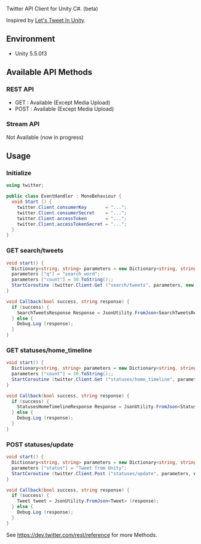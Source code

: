 
Twitter API Client for Unity C#. (beta)

Inspired by [Let's Tweet In Unity](https://www.assetstore.unity3d.com/jp/#!/content/536).

## Environment

- Unity 5.5.0f3

## Available API Methods

### REST API

- GET  : Available (Except Media Upload)
- POST : Available (Except Media Upload)

### Stream API

Not Available (now in progress)

## Usage

### Initialize

```C#
using twitter;

public class EventHandler : MonoBehaviour {
  void Start () {
    twitter.Client.consumerKey       = "...";
    twitter.Client.consumerSecret    = "...";
    twitter.Client.accessToken       = "...";
    twitter.Client.accessTokenSecret = "...";
  }  
}
```

### GET search/tweets

```C#
void start() {
  Dictionary<string, string> parameters = new Dictionary<string, string>();
  parameters ["q"] = "search word";
  parameters ["count"] = 30.ToString();;
  StartCoroutine (twitter.Client.Get ("search/tweets", parameters, new twitter.TwitterCallback (this.Callback)));
}

void Callback(bool success, string response) {
  if (success) {
    SearchTweetsResponse Response = JsonUtility.FromJson<SearchTweetsResponse> (response);
  } else {
    Debug.Log (response);
  }
}
```

### GET statuses/home_timeline

```C#
void start() {
  Dictionary<string, string> parameters = new Dictionary<string, string>();
  parameters ["count"] = 30.ToString();;
  StartCoroutine (twitter.Client.Get ("statuses/home_timeline", parameters, new twitter.TwitterCallback (this.Callback)));
}

void Callback(bool success, string response) {
  if (success) {
    StatusesHomeTimelineResponse Response = JsonUtility.FromJson<StatusesHomeTimelineResponse> (response);
  } else {
    Debug.Log (response);
  }
}
```

### POST statuses/update

```C#
void start() {
  Dictionary<string, string> parameters = new Dictionary<string, string>();
  parameters ["status"] = "Tweet from Unity";
  StartCoroutine (twitter.Client.Post ("statuses/update", parameters, new twitter.TwitterCallback (this.Callback)));
}

void Callback(bool success, string response) {
  if (success) {
    Tweet tweet = JsonUtility.FromJson<Tweet> (response);
  } else {
    Debug.Log (response);
  }
}
```

See https://dev.twitter.com/rest/reference for more Methods.
